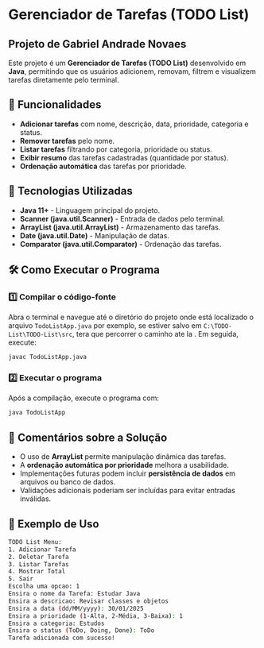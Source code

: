 # Gerenciador de Tarefas (TODO List)

## Projeto de Gabriel Andrade Novaes

Este projeto é um **Gerenciador de Tarefas (TODO List)** desenvolvido em **Java**, permitindo que os usuários adicionem, removam, filtrem e visualizem tarefas diretamente pelo terminal.

## 🚀 Funcionalidades
- **Adicionar tarefas** com nome, descrição, data, prioridade, categoria e status.
- **Remover tarefas** pelo nome.
- **Listar tarefas** filtrando por categoria, prioridade ou status.
- **Exibir resumo** das tarefas cadastradas (quantidade por status).
- **Ordenação automática** das tarefas por prioridade.

## 📌 Tecnologias Utilizadas
- **Java 11+** - Linguagem principal do projeto.
- **Scanner (java.util.Scanner)** - Entrada de dados pelo terminal.
- **ArrayList (java.util.ArrayList)** - Armazenamento das tarefas.
- **Date (java.util.Date)** - Manipulação de datas.
- **Comparator (java.util.Comparator)** - Ordenação das tarefas.

## 🛠️ Como Executar o Programa

### 1️⃣ Compilar o código-fonte
Abra o terminal e navegue até o diretório do projeto onde está localizado o arquivo `TodoListApp.java` por exemplo, se estiver salvo em `C:\TODO-List\TODO-List\src`, tera que percorrer o caminho ate la . Em seguida, execute:
```bash
javac TodoListApp.java
```

### 2️⃣ Executar o programa
Após a compilação, execute o programa com:
```bash
java TodoListApp
```

## 📝 Comentários sobre a Solução
- O uso de **ArrayList** permite manipulação dinâmica das tarefas.
- A **ordenação automática por prioridade** melhora a usabilidade.
- Implementações futuras podem incluir **persistência de dados** em arquivos ou banco de dados.
- Validações adicionais poderiam ser incluídas para evitar entradas inválidas.

## 📌 Exemplo de Uso
```bash
TODO List Menu:
1. Adicionar Tarefa
2. Deletar Tarefa
3. Listar Tarefas
4. Mostrar Total
5. Sair
Escolha uma opcao: 1
Ensira o nome da Tarefa: Estudar Java
Ensira a descricao: Revisar classes e objetos
Ensira a data (dd/MM/yyyy): 30/01/2025
Ensira a prioridade (1-Alta, 2-Média, 3-Baixa): 1
Ensira a categoria: Estudos
Ensira o status (ToDo, Doing, Done): ToDo
Tarefa adicionada com sucesso!
```


